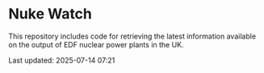 # Nuke Watch

This repository includes code for retrieving the latest information available on the output of EDF nuclear power plants in the UK.

Last updated: 2025-07-14 07:21